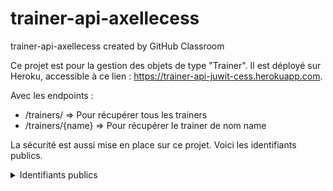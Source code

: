 # trainer-api-axellecess
trainer-api-axellecess created by GitHub Classroom

Ce projet est pour la gestion des objets de type "Trainer".
Il est déployé sur Heroku, accessible à ce lien : https://trainer-api-juwit-cess.herokuapp.com.

Avec les endpoints :
- /trainers/ => Pour récupérer tous les trainers
- /trainers/{name} => Pour récupérer le trainer de nom name

La sécurité est aussi mise en place sur ce projet. Voici les identifiants publics.
<details>
  <summary>Identifiants publics</summary>
  userName=user 
  password=4fca73f0-c17d-4039-9b85-a00197e2322a 
</details>
